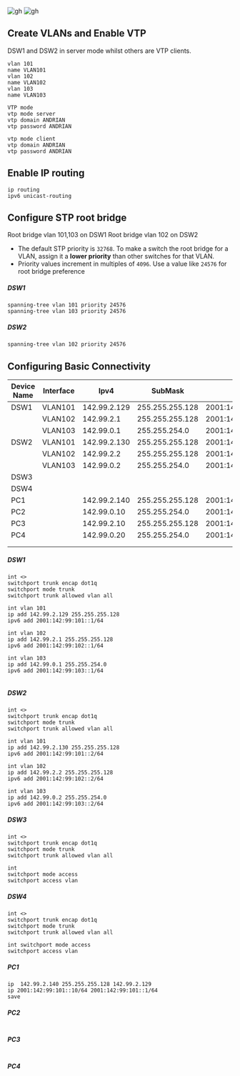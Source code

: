 ![gh](https://raw.githubusercontent.com/ndriannazriel04/Advanced-Network-Tech/main/obsidian/images1733746637000phtu3y.png)
![gh](https://raw.githubusercontent.com/ndriannazriel04/Advanced-Network-Tech/main/obsidian/images1733747790000t2ts3t.png)

## Create VLANs and Enable VTP

DSW1 and DSW2 in server mode whilst others are VTP clients.

```
vlan 101
name VLAN101
vlan 102
name VLAN102
vlan 103
name VLAN103
```

```
VTP mode
vtp mode server
vtp domain ANDRIAN
vtp password ANDRIAN

vtp mode client
vtp domain ANDRIAN
vtp password ANDRIAN
```

## Enable IP routing
```
ip routing
ipv6 unicast-routing
```

## Configure STP root bridge
Root bridge vlan 101,103 on DSW1
Root bridge vlan 102 on DSW2

- The default STP priority is `32768`. To make a switch the root bridge for a VLAN, assign it a **lower priority** than other switches for that VLAN.
- Priority values increment in multiples of `4096`. Use a value like `24576` for root bridge preference

##### DSW1
```
spanning-tree vlan 101 priority 24576
spanning-tree vlan 103 priority 24576
```

##### DSW2
```
spanning-tree vlan 102 priority 24576
```

## Configuring Basic Connectivity
| Device Name | Interface | Ipv4         | SubMask         | Ipv6                   | DG           | DG Ipv6               | VLAN |
| ----------- | --------- | ------------ | --------------- | ---------------------- | ------------ | --------------------- | ---- |
| DSW1        | VLAN101   | 142.99.2.129 | 255.255.255.128 | 2001:142:99:101::1/64  |              |                       |      |
|             | VLAN102   | 142.99.2.1   | 255.255.255.128 | 2001:142:99:102::1/64  |              |                       |      |
|             | VLAN103   | 142.99.0.1   | 255.255.254.0   | 2001:142:99:103::1/64  |              |                       |      |
| DSW2        | VLAN101   | 142.99.2.130 | 255.255.255.128 | 2001:142:99:101::2/64  |              |                       |      |
|             | VLAN102   | 142.99.2.2   | 255.255.255.128 | 2001:142:99:102::2/64  |              |                       |      |
|             | VLAN103   | 142.99.0.2   | 255.255.254.0   | 2001:142:99:103::2/64  |              |                       |      |
| DSW3        |           |              |                 |                        |              |                       |      |
| DSW4        |           |              |                 |                        |              |                       |      |
| PC1         |           | 142.99.2.140 | 255.255.255.128 | 2001:142:99:101::10/64 | 142.99.2.129 | 2001:142:99:101::1/64 | 101  |
| PC2         |           | 142.99.0.10  | 255.255.254.0   | 2001:142:99:103::10/64 | 142.99.0.1   | 2001:142:99:103::1/64 | 103  |
| PC3         |           | 142.99.2.10  | 255.255.255.128 | 2001:142:99:102::10/64 | 142.99.2.1   | 2001:142:99:103::1/64 | 102  |
| PC4         |           | 142.99.0.20  | 255.255.254.0   | 2001:142:99:103::20/64 | 142.99.0.1   | 2001:142:99:103::1/64 | 103  |
|             |           |              |                 |                        |              |                       |      |
|             |           |              |                 |                        |              |                       |      |

##### DSW1
```
int <>
switchport trunk encap dot1q
switchport mode trunk
switchport trunk allowed vlan all

int vlan 101
ip add 142.99.2.129 255.255.255.128 
ipv6 add 2001:142:99:101::1/64

int vlan 102
ip add 142.99.2.1 255.255.255.128
ipv6 add 2001:142:99:102::1/64

int vlan 103
ip add 142.99.0.1 255.255.254.0
ipv6 add 2001:142:99:103::1/64


```

##### DSW2
```
int <>
switchport trunk encap dot1q
switchport mode trunk
switchport trunk allowed vlan all

int vlan 101
ip add 142.99.2.130 255.255.255.128 
ipv6 add 2001:142:99:101::2/64

int vlan 102
ip add 142.99.2.2 255.255.255.128
ipv6 add 2001:142:99:102::2/64

int vlan 103
ip add 142.99.0.2 255.255.254.0
ipv6 add 2001:142:99:103::2/64

```

##### DSW3
```
int <>
switchport trunk encap dot1q
switchport mode trunk
switchport trunk allowed vlan all

int
switchport mode access
switchport access vlan 
```

##### DSW4
```
int <>
switchport trunk encap dot1q
switchport mode trunk
switchport trunk allowed vlan all

int switchport mode access
switchport access vlan
```


##### PC1
```
ip  142.99.2.140 255.255.255.128 142.99.2.129
ip 2001:142:99:101::10/64 2001:142:99:101::1/64
save
```

##### PC2
```

```

##### PC3
```

```

##### PC4
```

```
